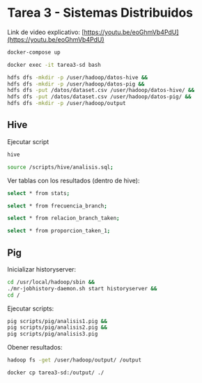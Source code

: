# Tarea 3 - Sistemas Distribuidos
Link de video explicativo: [https://youtu.be/eoGhmVb4PdU](https://youtu.be/eoGhmVb4PdU)

```sh
docker-compose up
```
```sh
docker exec -it tarea3-sd bash
```
```sh
hdfs dfs -mkdir -p /user/hadoop/datos-hive && 
hdfs dfs -mkdir -p /user/hadoop/datos-pig &&
hdfs dfs -put /datos/dataset.csv /user/hadoop/datos-hive/ &&
hdfs dfs -put /datos/dataset.csv /user/hadoop/datos-pig/ &&
hdfs dfs -mkdir -p /user/hadoop/output
```

## Hive

Ejecutar script
```sh
hive
```
```sh
source /scripts/hive/analisis.sql;
```
Ver tablas con los resultados (dentro de hive):
```sh
select * from stats;
```

```sh
select * from frecuencia_branch;
```

```sh
select * from relacion_branch_taken;
```

```sh
select * from proporcion_taken_1;
```


## Pig

Inicializar historyserver:
```sh
cd /usr/local/hadoop/sbin && 
./mr-jobhistory-daemon.sh start historyserver && 
cd /
```

Ejecutar scripts:
```sh
pig scripts/pig/analisis1.pig &&
pig scripts/pig/analisis2.pig &&
pig scripts/pig/analisis3.pig
```

Obener resultados:
```sh
hadoop fs -get /user/hadoop/output/ /output
```

```sh
docker cp tarea3-sd:/output/ ./
```
